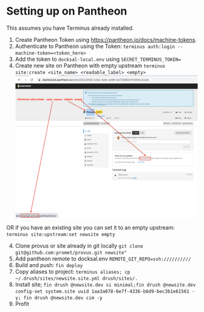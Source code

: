 # Setting up on Pantheon
This assumes you have Terminus already installed.

1. Create Pantheon Token using https://pantheon.io/docs/machine-tokens.
2. Authenticate to Pantheon using the Token: ``terminus auth:login --machine-token=<token_here>``
3. Add the token to ``docksal-local.env`` using ``SECRET_TERMINUS_TOKEN=``
3. Create new site on Pantheon with empty upstream ``terminus site:create <site_name> <readable_label> <empty>``
![empty_patheon_project](images/empty_pantheon_project.png)

OR if you have an existing site you can set it to an empty upstream: ``terminus site:upstream:set newsite empty``

4. Clone provus or site already in git locally ``git clone git@github.com:promet/provus.git newsite"``
5. Add pantheon remote to docksal.env ``REMOTE_GIT_REPO=ssh://////////``
6. Build and push: ``fin deploy``
7. Copy aliases to project: ``terminus aliases; cp ~/.drush/sites/newsite.site.yml drush/sites/.``
8. Install site; ``fin drush @newsite.dev si minimal;fin drush @newsite.dev config-set system.site uuid 1aa3a078-6e7f-4336-b6d9-bec3b1e61561 -y; fin drush @newsite.dev cim -y``
9. Profit
